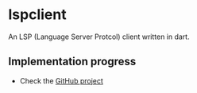 # lspclient

An LSP (Language Server Protcol) client written in dart. 

## Implementation progress
- Check the [GitHub project](https://github.com/daaniiieel/lspclient/projects/1)
